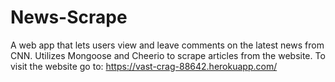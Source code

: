 # News-Scrape
A web app that lets users view and leave comments on the latest news from CNN. Utilizes Mongoose and Cheerio to scrape articles from the website. To visit the website go to: https://vast-crag-88642.herokuapp.com/
